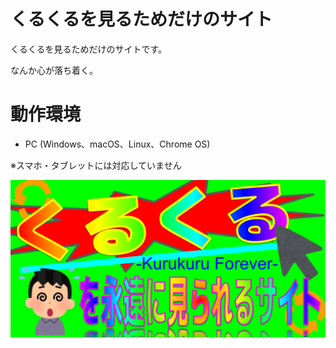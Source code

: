 # くるくるを見るためだけのサイト
くるくるを見るためだけのサイトです。

なんか心が落ち着く。

# 動作環境
- PC (Windows、macOS、Linux、Chrome OS)

※スマホ・タブレットには対応していません

![くるくるを永遠に見られるサイト](/ogp.png)

